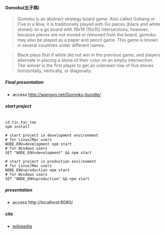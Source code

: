 
#### Gomoku(五子棋)
> Gomoku is an abstract strategy board game. Also called Gobang or Five in a Row, it is traditionally played with Go pieces (black and white stones) on a go board with 19x19 (15x15) intersections; however, because pieces are not moved or removed from the board, gomoku may also be played as a paper and pencil game. This game is known in several countries under different names.

> Black plays first if white did not win in the previous game, and players alternate in placing a stone of their color on an empty intersection. The winner is the first player to get an unbroken row of five stones horizontally, vertically, or diagonally.

##### Final presentation
- access http://wangyn.net/Gomoku-bundle/

##### start project

```shell

cd tic_tac_toe
npm install

# start project in development environment
# for Linux/Mac users
NODE_ENV=development npm start
# for Windows users
SET "NODE_ENV=development" && npm start

# start project in production environment
# for Linux/Mac users
NODE_ENV=production npm start
# for Windows users
SET "NODE_ENV=production" && npm start

```

##### presentation
- access http://localhost:8080/



##### cite
- [wikipedia](https://en.wikipedia.org/wiki/Gomoku)
